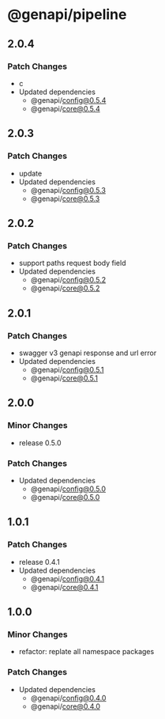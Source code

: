 # @genapi/pipeline

## 2.0.4

### Patch Changes

- c
- Updated dependencies
  - @genapi/config@0.5.4
  - @genapi/core@0.5.4

## 2.0.3

### Patch Changes

- update
- Updated dependencies
  - @genapi/config@0.5.3
  - @genapi/core@0.5.3

## 2.0.2

### Patch Changes

- support paths request body field
- Updated dependencies
  - @genapi/config@0.5.2
  - @genapi/core@0.5.2

## 2.0.1

### Patch Changes

- swagger v3 genapi response and url error
- Updated dependencies
  - @genapi/config@0.5.1
  - @genapi/core@0.5.1

## 2.0.0

### Minor Changes

- release 0.5.0

### Patch Changes

- Updated dependencies
  - @genapi/config@0.5.0
  - @genapi/core@0.5.0

## 1.0.1

### Patch Changes

- release 0.4.1
- Updated dependencies
  - @genapi/config@0.4.1
  - @genapi/core@0.4.1

## 1.0.0

### Minor Changes

- refactor: replate all namespace packages

### Patch Changes

- Updated dependencies
  - @genapi/config@0.4.0
  - @genapi/core@0.4.0
